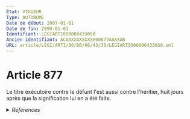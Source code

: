 ```yaml
---
État: VIGUEUR
Type: AUTONOME
Date de début: 2007-01-01
Date de fin: 2999-01-01
Identifiant: LEGIARTI000006433050
Ancien identifiant: ACAXXXXXXXX5X00877AAXXAB
URL: article/LEGI/ARTI/00/00/06/43/30/LEGIARTI000006433050.xml
---
```


<h1>Article 877</h1>

Le titre exécutoire contre le défunt l'est aussi contre l'héritier, huit jours
après que la signification lui en a été faite.


<details>
  <summary><em>Références</em></summary>

  <h2>Articles faisant référence à l'article</h2>
  
  <ul>
    <li>
      <a href="https://legal.tricoteuses.fr//redirection/LEGIARTI000006284837?vers=git&vers=legifrance">LOI n° 2006-728 du 23 juin 2006 portant réforme des successions et des libéralités - article 3 ENTIEREMENT_MODIF</a> MODIFICATION cible
    </li>
    <li>
      <a href="https://legal.tricoteuses.fr//redirection/LEGIARTI000006284840?vers=git&vers=legifrance">LOI n° 2006-728 du 23 juin 2006 portant réforme des successions et des libéralités - article 6 ENTIEREMENT_MODIF</a> MODIFICATION cible
    </li>
  </ul>
  
  <h2>Références faites par l'article</h2>
  
  <ul>
    <li>
      CODIFICATION source Loi 1803-04-19
    </li>
    <li>
      1924-06-01 CITATION cible <a href="https://legal.tricoteuses.fr//redirection/LEGIARTI000006284147?vers=git&vers=legifrance">Loi du 1er juin 1924 mettant en vigueur la législation civile française dans les départements du Bas-Rhin, du Haut-Rhin et de la Moselle - article 90 AUTONOME ABROGE, en vigueur du 1924-06-03 au 1993-07-18</a>
    </li>
    <li>
      2006-06-23 MODIFICATION source <a href="https://legal.tricoteuses.fr//redirection/LEGIARTI000006284837?vers=git&vers=legifrance">LOI n° 2006-728 du 23 juin 2006 portant réforme des successions et des libéralités - article 3 ENTIEREMENT_MODIF</a>
    </li>
    <li>
      2006-06-23 MODIFICATION source <a href="https://legal.tricoteuses.fr//redirection/LEGIARTI000006284840?vers=git&vers=legifrance">LOI n° 2006-728 du 23 juin 2006 portant réforme des successions et des libéralités - article 6 ENTIEREMENT_MODIF</a>
    </li>
    <li>
      2999-01-01 CITATION cible <a href="https://legal.tricoteuses.fr//redirection/LEGIARTI000006431880?vers=git&vers=legifrance">Code civil - article 792-1 AUTONOME VIGUEUR, en vigueur depuis le 2007-01-01</a>
    </li>
  </ul>
</details>
